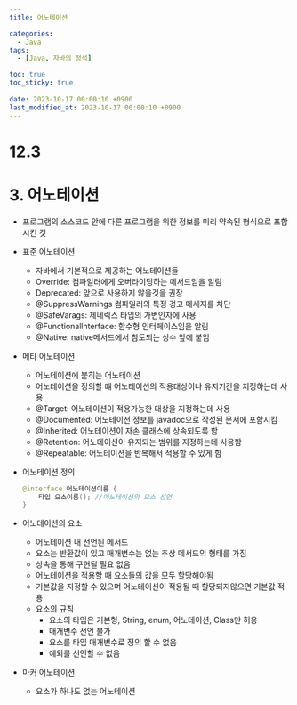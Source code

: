 ```yaml
---
title: 어노테이션

categories:
  - Java
tags:
  - [Java, 자바의 정석]

toc: true
toc_sticky: true
 
date: 2023-10-17 00:00:10 +0900
last_modified_at: 2023-10-17 00:00:10 +0900
---
```


# 12.3

# 3. 어노테이션

- 프로그램의 소스코드 안에 다른 프로그램을 위한 정보를 미리 약속된 형식으로 포함시킨 것
- 표준 어노테이션
    - 자바에서 기본적으로 제공하는 어노테이션들
    - Override: 컴파일러에게 오버라이딩하는 메서드임을 알림
    - Deprecated: 앞으로 사용하지 않을것을 권장
    - @SuppressWarnings 컴파일러의 특정 경고 메세지를 차단
    - @SafeVarags: 제네릭스 타입의 가변인자에 사용
    - @Functionallnterface: 함수형 인터페이스임을 알림
    - @Native: native메서드에서 참도되는 상수 앞에 붙임
- 메타 어노테이션
    - 어노테이션에 붙히는 어노테이션
    - 어노테이션을 정의할 떄 어노테이션의 적용대상이나 유지기간을 지정하는데 사용
    - @Target: 어노테이션이 적용가능한 대상을 지정하는데 사용
    - @Documented: 어노테이션 정보를 javadoc으로 작성된 문서에 포함시킴
    - @Inherited: 어노테이션이 자손 클래스에 상속되도록 함
    - @Retention: 어노테이션이 유지되는 범위를 지정하는데 사용함
    - @Repeatable: 어노테이션을 반복해서 적용할 수 있게 함
- 어노테이션 정의
    
    ```java
    @interface 어노테이션이름 {
    	타입 요소이름(); //어노테이션의 요소 선언
    }
    ```
    
- 어노테이션의 요소
    - 어노테이션 내 선언된 메서드
    - 요소는 반환값이 있고 매개변수는 없는 추상 메서드의 형태를 가짐
    - 상속을 통해 구현될 필요 없음
    - 어노테이션을 적용할 때 요소들의 값을 모두 할당해야됨
    - 기본값을 지정할 수 있으며 어노테이션이 적용될 때 할당되지않으면 기본값 적용
    - 요소의 규칙
        - 요소의 타입은 기본형, String, enum, 어노테이션, Class만 허용
        - 매개변수 선언 불가
        - 요소를 타입 매개변수로 정의 할 수 없음
        - 예외를 선언할 수 없음
- 마커 어노테이션
    - 요소가 하나도 없는 어노테이션